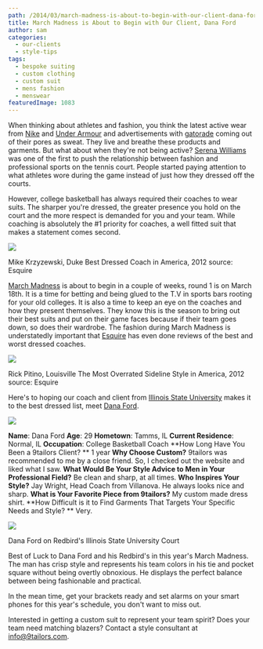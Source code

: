 ```yaml
---
path: /2014/03/march-madness-is-about-to-begin-with-our-client-dana-ford/
title: March Madness is About to Begin with Our Client, Dana Ford
author: sam
categories: 
  - our-clients
  - style-tips
tags: 
  - bespoke suiting
  - custom clothing
  - custom suit
  - mens fashion
  - menswear
featuredImage: 1083
---
```

When thinking about athletes and fashion, you think the latest active wear from [Nike](http://www.nike.com/) and [Under Armour](http://www.underarmour.com/) and advertisements with [gatorade](http://www.gatorade.com/) coming out of their pores as sweat. They live and breathe these products and garments. But what about when they're not being active? [Serena Williams](http://serenawilliams.com/) was one of the first to push the relationship between fashion and professional sports on the tennis court. People started paying attention to what athletes wore during the game instead of just how they dressed off the courts.

However, college basketball has always required their coaches to wear suits. The sharper you're dressed, the greater presence you hold on the court and the more respect is demanded for you and your team. While coaching is absolutely the #1 priority for coaches, a well fitted suit that makes a statement comes second.

[![](http://1.bp.blogspot.com/-AYDKdzdtogk/UxY6XFOSh4I/AAAAAAAABU0/TT8Nq9XfX7M/s1600/esq-01-mike-krzyzewski-031412-mdn.jpg)](http://1.bp.blogspot.com/-AYDKdzdtogk/UxY6XFOSh4I/AAAAAAAABU0/TT8Nq9XfX7M/s1600/esq-01-mike-krzyzewski-031412-mdn.jpg)

Mike Krzyzewski, Duke Best Dressed Coach in America, 2012 source: Esquire

[March Madness](http://www.marchmadness2014.org/schedule.html) is about to begin in a couple of weeks, round 1 is on March 18th. It is a time for betting and being glued to the T.V in sports bars rooting for your old colleges. It is also a time to keep an eye on the coaches and how they present themselves. They know this is the season to bring out their best suits and put on their game faces because if their team goes down, so does their wardrobe. The fashion during March Madness is understatedly important that [Esquire](http://www.esquire.com/the-side/style-guides/best-dressed-college-basketball-coaches-2012-7333921#slide-1) has even done reviews of the best and worst dressed coaches.

[![](http://1.bp.blogspot.com/-Hj_HlPqjKkI/UxY66fsQEqI/AAAAAAAABU8/huvRM7LvcsY/s1600/esq-11-rick-pitino-white-suit-031412-mdn.jpg)](http://1.bp.blogspot.com/-Hj_HlPqjKkI/UxY66fsQEqI/AAAAAAAABU8/huvRM7LvcsY/s1600/esq-11-rick-pitino-white-suit-031412-mdn.jpg)

Rick Pitino, Louisville The Most Overrated Sideline Style in America, 2012 source: Esquire

Here's to hoping our coach and client from [Illinois State University](http://www.goredbirds.com/sports/m-baskbl/mtt/dana_ford_799845.html) makes it to the best dressed list, meet [Dana Ford](http://www.goredbirds.com/sports/m-baskbl/mtt/dana_ford_799845.html).

[![](http://3.bp.blogspot.com/-3Oz1nEakHnM/UxYvYIr7-YI/AAAAAAAABUk/uDc5YazNsrs/s1600/dana+ford_02.jpg)](http://3.bp.blogspot.com/-3Oz1nEakHnM/UxYvYIr7-YI/AAAAAAAABUk/uDc5YazNsrs/s1600/dana+ford_02.jpg)

**Name**: Dana Ford **Age**: 29 **Hometown**: Tamms, IL **Current Residence**: Normal, IL **Occupation**: College Basketball Coach **How Long Have You Been a 9tailors Client? ** 1 year **Why Choose Custom?** 9tailors was recommended to me by a close friend. So, I checked out the website and liked what I saw. **What Would Be Your Style Advice to Men in Your Professional Field?** Be clean and sharp, at all times. **Who Inspires Your Style?** Jay Wright, Head Coach from Villanova. He always looks nice and sharp. **What is Your Favorite Piece from 9tailors?** My custom made dress shirt. **How Difficult is it to Find Garments That Targets Your Specific Needs and Style? ** Very.

[![](http://4.bp.blogspot.com/-b0JaPauG3V4/UxY7Pw15MmI/AAAAAAAABVE/v2xeGR9Mqg0/s1600/dana+ford_01.jpg)](http://4.bp.blogspot.com/-b0JaPauG3V4/UxY7Pw15MmI/AAAAAAAABVE/v2xeGR9Mqg0/s1600/dana+ford_01.jpg)

Dana Ford on Redbird's Illinois State University Court

Best of Luck to Dana Ford and his Redbird's in this year's March Madness. The man has crisp style and represents his team colors in his tie and pocket square without being overtly obnoxious. He displays the perfect balance between being fashionable and practical.

In the mean time, get your brackets ready and set alarms on your smart phones for this year's schedule, you don't want to miss out.

Interested in getting a custom suit to represent your team spirit? Does your team need matching blazers? Contact a style consultant at info@9tailors.com.